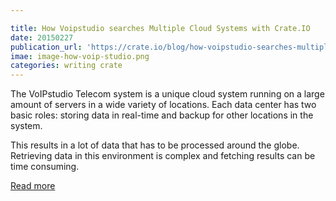 ```yaml
---

title: How Voipstudio searches Multiple Cloud Systems with Crate.IO
date: 20150227
publication_url: 'https://crate.io/blog/how-voipstudio-searches-multiple-cloud-systems-with-crate/'
imae: image-how-voip-studio.png
categories: writing crate
---
```


The VoIPstudio Telecom system is a unique cloud system running on a large amount of servers in a wide variety of locations. Each data center has two basic roles: storing data in real-time and backup for other locations in the system.

This results in a lot of data that has to be processed around the globe. Retrieving data in this environment is complex and fetching results can be time consuming.

[Read more](https://crate.io/blog/how-voipstudio-searches-multiple-cloud-systems-with-crate/)
